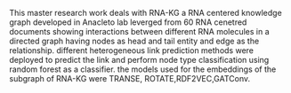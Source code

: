 This master research work deals with RNA-KG a RNA centered knowledge graph developed in Anacleto lab leverged from 60 RNA cenetred documents showing interactions between different RNA molecules in a directed graph having nodes as head and tail entity and edge as the relationship. different heterogeneous link prediction methods were deployed to predict the link and perform node type classification using random forest as a classifier. the models used for the embeddings of the subgraph of RNA-KG were TRANSE, ROTATE,RDF2VEC,GATConv.
